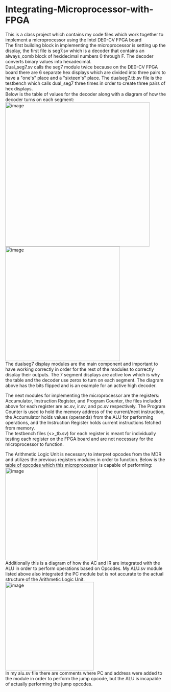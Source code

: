 # Integrating-Microprocessor-with-FPGA
This is a class project which contains my code files which work together to implement a microprocessor using the Intel DE0-CV FPGA board  
The first building block in implementing the microprocessor is setting up the display, the first file is seg7.sv which is a decoder that contains an always_comb block of hexidecimal numbers 0 through F. The decoder converts binary values into hexadecimal.    
Dual_seg7.sv calls the seg7 module twice because on the DE0-CV FPGA board there are 6 separate hex displays which are divided into three pairs to have a "one's" place and a "sixteen's" place. The dualseg7_tb.sv file is the testbench which calls dual_seg7 three times in order to create three pairs of hex displays.  
Below is the table of values for the decoder along with a diagram of how the decoder turns on each segment:  
<img width="452" alt="image" src="https://user-images.githubusercontent.com/72291395/226743240-0a694c8b-6d79-4fce-bfae-cabe34ee971b.png">
<img width="359" alt="image" src="https://user-images.githubusercontent.com/72291395/226744507-ae9b4040-27a3-4517-b4f2-aa0efd588246.png">  
The dualseg7 display modules are the main component and important to have working correctly in order for the rest of the modules to correctly display their outputs. The 7 segment displays are active low which is why the table and the decoder use zeros to turn on each segment. The diagram above has the bits flipped and is an example for an active high decoder.  
  
The next modules for implementing the microprocessor are the registers: Accumulator, Instruction Register, and Program Counter, the files included above for each register are ac.sv, ir.sv, and pc.sv respectively. The Program Counter is used to hold the memory address of the current/next instruction, the Accumulator holds values (operands) from the ALU for performing operations, and the Instruction Register holds current instructions fetched from memory.  
The testbench files (<>_tb.sv) for each register is meant for individually testing each register on the FPGA board and are not necessary for the microprocessor to function.  
  
The Arithmetic Logic Unit is necessary to interpret opcodes from the MDR and utilizes the previous registers modules in order to function. Below is the table of opcodes which this microprocessor is capable of performing:  
<img width="290" alt="image" src="https://user-images.githubusercontent.com/72291395/226756791-bacd09f1-f8f3-43f5-8e02-3dedfdb04d5a.png">  
Additionally this is a diagram of how the AC and IR are integrated with the ALU in order to perform operations based on Opcodes. My ALU.sv module listed above also integrated the PC module but is not accurate to the actual structure of the Arithmetic Logic Unit.  
<img width="277" alt="image" src="https://user-images.githubusercontent.com/72291395/226757159-542f4c81-8154-49e6-98ed-1d69ef754354.png">  
In my alu.sv file there are comments where PC and address were added to the module in order to perform the jump opcode, but the ALU is incapable of actually performing the jump opcodes.




